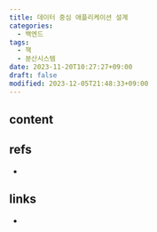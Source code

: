```yaml
---
title: 데이터 중심 애플리케이션 설계
categories:
  - 백엔드
tags:
  - 책
  - 분산시스템
date: 2023-11-20T10:27:27+09:00
draft: false
modified: 2023-12-05T21:48:33+09:00
---
```


## content



## refs
- 


## links
- 
